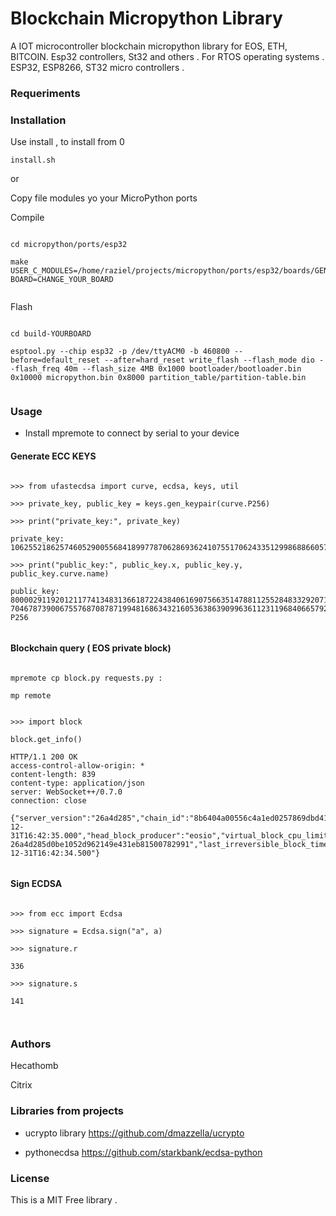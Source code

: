 # Blockchain Micropython Library

A IOT microcontroller blockchain micropython library for EOS, ETH, BITCOIN. Esp32 controllers, St32 and others . For RTOS operating systems . ESP32, ESP8266, ST32 micro controllers .

### Requeriments


### Installation

Use install , to install from 0

`install.sh`

or 

Copy file modules yo your MicroPython ports

Compile



```

cd micropython/ports/esp32

make USER_C_MODULES=/home/raziel/projects/micropython/ports/esp32/boards/GENERIC/ucrypto/micropython.cmake BOARD=CHANGE_YOUR_BOARD  


```


Flash


```

cd build-YOURBOARD

esptool.py --chip esp32 -p /dev/ttyACM0 -b 460800 --before=default_reset --after=hard_reset write_flash --flash_mode dio --flash_freq 40m --flash_size 4MB 0x1000 bootloader/bootloader.bin 0x10000 micropython.bin 0x8000 partition_table/partition-table.bin


```

### Usage


* Install mpremote to connect by serial to your device

#### Generate ECC KEYS




```

>>> from ufastecdsa import curve, ecdsa, keys, util

>>> private_key, public_key = keys.gen_keypair(curve.P256)

>>> print("private_key:", private_key)

private_key: 106255218625746052900556841899778706286936241075517062433512998688660573842589

>>> print("public_key:", public_key.x, public_key.y, public_key.curve.name)

public_key: 8000029119201211774134831366187224384061690756635147881125528483329207105756 70467873900675576870878719948168634321605363863909963611231196840665792059906 P256


```


#### Blockchain query ( EOS private block)

```

mpremote cp block.py requests.py :

mp remote


>>> import block

block.get_info()

HTTP/1.1 200 OK
access-control-allow-origin: *
content-length: 839
content-type: application/json
server: WebSocket++/0.7.0
connection: close

{"server_version":"26a4d285","chain_id":"8b6404a00556c4a1ed0257869dbd41c9ba23349590f39eb90fec0eb9382469dd","head_block_num":2016452,"last_irreversible_block_num":2016451,"last_irreversible_block_id":"001ec4c37801042fdfa0e9cb9273a581b2d166348eb33e3413c5aa7bbef27f64","head_block_id":"001ec4c41773e88922737d74b2438ca542d4bb78aa89a19092dac619589e1472","head_block_time":"2022-12-31T16:42:35.000","head_block_producer":"eosio","virtual_block_cpu_limit":100000000,"virtual_block_net_limit":1048576000,"block_cpu_limit":99900,"block_net_limit":1048576,"server_version_string":"v2.1.0","fork_db_head_block_num":2016452,"fork_db_head_block_id":"001ec4c41773e88922737d74b2438ca542d4bb78aa89a19092dac619589e1472","server_full_version_string":"v2.1.0-26a4d285d0be1052d962149e431eb81500782991","last_irreversible_block_time":"2022-12-31T16:42:34.500"}


```



#### Sign ECDSA 

```

>>> from ecc import Ecdsa

>>> signature = Ecdsa.sign("a", a)

>>> signature.r

336

>>> signature.s

141



```



### Authors

Hecathomb

Citrix

### Libraries from projects 

* ucrypto library https://github.com/dmazzella/ucrypto

* pythonecdsa https://github.com/starkbank/ecdsa-python


### License 

This is a MIT Free library .

